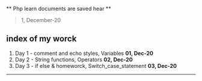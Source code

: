** Php learn documents are saved hear **
> 1, December-20

## index of my worck 

1. Day 1 - comment and echo styles, Variables __01, Dec-20__
2. Day 2 - String functions, Operators __02, Dec-20__
3. Day 3 - if else & homeworck, Switch_case_statement __03, Dec-20__

----